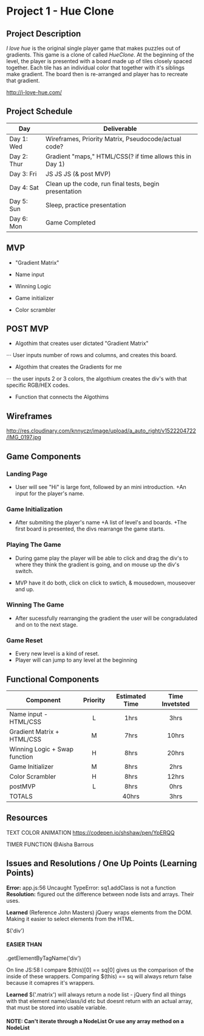 # Project 1 - Hue Clone

## Project Description

*I love hue* is the original single player game that makes puzzles out of gradients. This game is a clone of called *HueClone*. At the beginning of the level, the player is presented with a board made up of tiles closely spaced together. Each tile has an individual color that together with it's siblings make gradient. The board then is re-arranged and player has to recreate that gradient.

http://i-love-hue.com/

## Project Schedule

|  Day | Deliverable |
|---|---|
|Day 1: Wed| Wireframes, Priority Matrix, Pseudocode/actual code?| Yes
|Day 2: Thur| Gradient "maps," HTML/CSS(? if time allows this in Day 1)| Yes
|Day 3: Fri| JS JS JS (& post MVP) | Yes
|Day 4: Sat| Clean up the code, run final tests, begin presentation | Yes
|Day 5: Sun| Sleep, practice presentation | Yes
|Day 6: Mon| Game Completed | Yes


## MVP

+ "Gradient Matrix"

+ Name input

+ Winning Logic

+ Game initializer

+ Color scrambler

## POST MVP

+ Algothim that creates user dictated "Gradient Matrix"

⋅⋅⋅ User inputs number of rows and columns, and creates this board.

+ Algothim that creates the Gradients for me

⋅⋅⋅ the user inputs 2 or 3 colors, the algothium creates the div's with that specific RGB/HEX codes.

+ Function that connects the Algothims

## Wireframes

http://res.cloudinary.com/knnyczr/image/upload/a_auto_right/v1522204722/IMG_0197.jpg

## Game Components

### Landing Page

+ User will see "Hi" is large font, followed by an mini introduction.
+An input for the player's name.

### Game Initialization

+ After submiting the player's name
+A list of level's and boards.
+The first board is presented, the divs rearrange the game starts.

### Playing The Game

+ During game play the player will be able to click and drag the div's to where they think the gradient is going, and on mouse up the div's switch.

+ MVP have it do both, click on click to swtich, & mousedown,  mouseover and up.

### Winning The Game

+ After sucessfully rearranging the gradient the user will be congradulated and on to the next stage.

### Game Reset

+ Every new level is a kind of reset.
+ Player will can jump to any level at the beginning

## Functional Components


| Component | Priority | Estimated Time | Time Invetsted |
| --- | :---: |  :---: | :---: |
| Name input - HTML/CSS | L | 1hrs| 3hrs |
| Gradient Matrix + HTML/CSS| M | 7hrs| 10hrs |
| Winning Logic + Swap function | H | 8hrs| 20hrs |
| Game Initializer | M | 8hrs| 2hrs |
| Color Scrambler | H | 8hrs| 12hrs |
| postMVP | L | 8hrs| 0hrs | 0hrs |
| TOTALS |  | 40hrs| 3hrs | 50hrs |


## Resources

TEXT COLOR ANIMATION
https://codepen.io/shshaw/pen/YpERQQ

TIMER FUNCTION
@Aisha Barrous

## Issues and Resolutions / One Up  Points (Learning Points)

**Error:** app.js:56 Uncaught TypeError: sq1.addClass is not a function
**Resolution:** figured out the difference between node lists and arrays. Their uses.

**Learned**
(Reference John Masters) jQuery wraps elements from the DOM. Making it easier to select elements from the HTML.

$('div')

#### EASIER THAN

.getElementByTagName('div')

On line JS:58 I compare $(this)[0] == sq[0] gives us the comparison of the inside of these wrappers. Comparing $(this) == sq will always return false because it comapres it's wrappers.

**Learned**
$('.matrix') will always return a node list - jQuery find all things with that element name/class/id etc but doesnt return with an actual array, that must be stored into usable variable.
#### NOTE: Can't iterate through a NodeList Or use any array method on a NodeList
